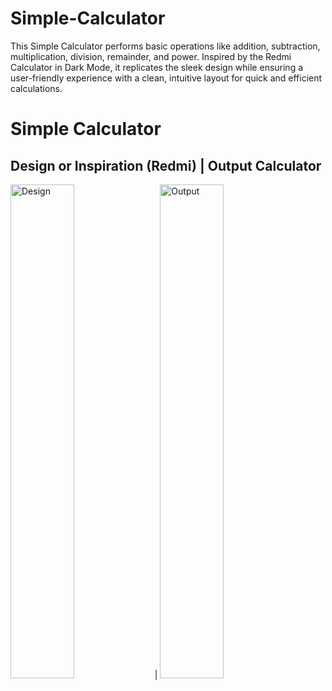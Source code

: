 # Simple-Calculator
This Simple Calculator performs basic operations like addition, subtraction, multiplication, division, remainder, and power. Inspired by the Redmi Calculator in Dark Mode, it replicates the sleek design while ensuring a user-friendly experience with a clean, intuitive layout for quick and efficient calculations.

# Simple Calculator

## Design or Inspiration (Redmi)            |            Output Calculator

<img src="https://i.ibb.co/JmDmx37/d6aa9304-9c0b-49e9-b532-73456188a39e.jpg" alt="Design" width="45%"/>            |            <img src="https://i.ibb.co/ZmFhV72/Screenshot-2024-08-23-144301-removebg-preview.png" alt="Output" width="45%"/>
